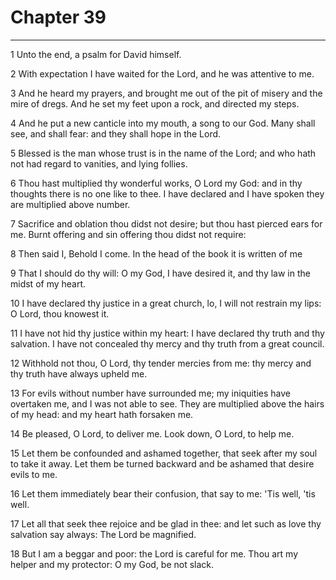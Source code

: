 # Chapter 39

***

1 Unto the end, a psalm for David himself.

2 With expectation I have waited for the Lord, and he was attentive to me.

3 And he heard my prayers, and brought me out of the pit of misery and the mire of dregs. And he set my feet upon a rock, and directed my steps.

4 And he put a new canticle into my mouth, a song to our God. Many shall see, and shall fear: and they shall hope in the Lord.

5 Blessed is the man whose trust is in the name of the Lord; and who hath not had regard to vanities, and lying follies.

6 Thou hast multiplied thy wonderful works, O Lord my God: and in thy thoughts there is no one like to thee. I have declared and I have spoken they are multiplied above number.

7 Sacrifice and oblation thou didst not desire; but thou hast pierced ears for me. Burnt offering and sin offering thou didst not require:

8 Then said I, Behold I come. In the head of the book it is written of me

9 That I should do thy will: O my God, I have desired it, and thy law in the midst of my heart.

10 I have declared thy justice in a great church, lo, I will not restrain my lips: O Lord, thou knowest it.

11 I have not hid thy justice within my heart: I have declared thy truth and thy salvation. I have not concealed thy mercy and thy truth from a great council.

12 Withhold not thou, O Lord, thy tender mercies from me: thy mercy and thy truth have always upheld me.

13 For evils without number have surrounded me; my iniquities have overtaken me, and I was not able to see. They are multiplied above the hairs of my head: and my heart hath forsaken me.

14 Be pleased, O Lord, to deliver me. Look down, O Lord, to help me.

15 Let them be confounded and ashamed together, that seek after my soul to take it away. Let them be turned backward and be ashamed that desire evils to me.

16 Let them immediately bear their confusion, that say to me: 'Tis well, 'tis well.

17 Let all that seek thee rejoice and be glad in thee: and let such as love thy salvation say always: The Lord be magnified.

18 But I am a beggar and poor: the Lord is careful for me. Thou art my helper and my protector: O my God, be not slack.

